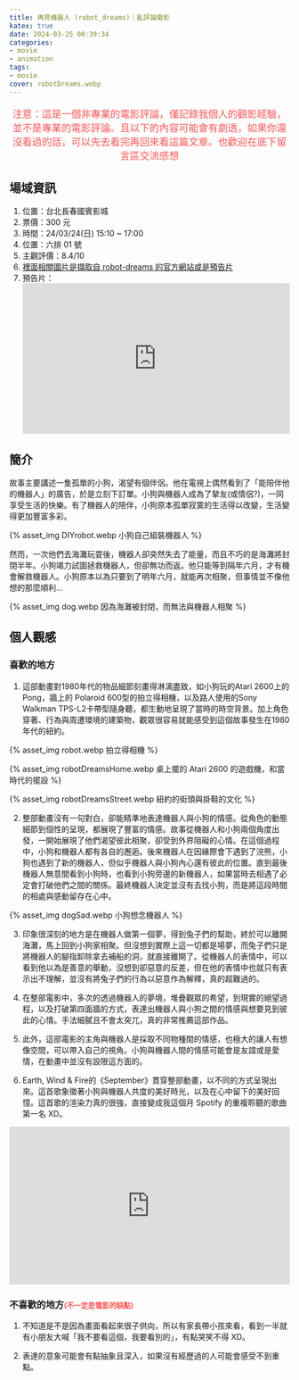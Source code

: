 ```yaml
---
title: 再見機器人 (robot_dreams)｜亂評論電影
katex: true
date: 2024-03-25 00:39:34
categories: 
- movie
- animation
tags: 
- movie
cover: robotDreams.webp
---
```


<p style="font-size:1.1rem;color:#f55;text-align:center">
注意：這是一個非專業的電影評論，僅記錄我個人的觀影經驗，並不是專業的電影評論。且以下的內容可能會有劇透，如果你還沒看過的話，可以先去看完再回來看這篇文章。也歡迎在底下留言區交流感想</p>

## 場域資訊

1. 位置：台北長春國賓影城
2. 票價：300 元
3. 時間：24/03/24(日) 15:10 ~ 17:00
4. 位置：六排 01 號
5. 主觀評價：8.4/10
6. [裡面相關圖片是擷取自 robot-dreams 的官方網站或是預告片](https://www.arcadiamotionpictures.com/films/robot-dreams/)
7. 預告片：
    <div style="text-align:center;position: relative;width: 100%;padding-bottom: 56.25%;height: 0;overflow: hidden;">
    <iframe style="position: absolute;top: 0;left: 0;width: 100%;height: 100%;" src="https://www.youtube.com/embed/0CHV_ZDlhrA?si=fiKCDsz35Jok6-pU" title="YouTube video player" frameborder="0" allow="accelerometer; autoplay; clipboard-write; encrypted-media; gyroscope; picture-in-picture; web-share" allowfullscreen></iframe>
    </div>

## 簡介

   故事主要講述一隻孤單的小狗，渴望有個伴侶。他在電視上偶然看到了「能陪伴他的機器人」的廣告，於是立刻下訂單。小狗與機器人成為了摯友(或情侶?)，一同享受生活的快樂。有了機器人的陪伴，小狗原本孤單寂寞的生活得以改變，生活變得更加豐富多彩。
   
   {% asset_img DIYrobot.webp 小狗自己組裝機器人 %}

   然而，一次他們去海灘玩耍後，機器人卻突然失去了能量，而且不巧的是海灘將封閉半年。小狗竭力試圖拯救機器人，但卻無功而返。他只能等到隔年六月，才有機會解救機器人。小狗原本以為只要到了明年六月，就能再次相聚，但事情並不像他想的那麼順利...

{% asset_img dog.webp 因為海灘被封閉，而無法與機器人相聚 %}

## 個人觀感

### 喜歡的地方

   1. 這部動畫對1980年代的物品細節刻畫得淋漓盡致，如小狗玩的Atari 2600上的Pong，牆上的 Polaroid 600型的拍立得相機，以及路人使用的Sony Walkman TPS-L2卡帶型隨身聽，都生動地呈現了當時的時空背景。加上角色穿著、行為與周遭環境的建築物，觀眾很容易就能感受到這個故事發生在1980年代的紐約。

{% asset_img robot.webp 拍立得相機 %}

{% asset_img robotDreamsHome.webp 桌上擺的 Atari 2600 的遊戲機，和當時代的擺設 %}

{% asset_img robotDreamsStreet.webp 紐約的街頭與掛鞋的文化 %}

   2. 整部動畫沒有一句對白，卻能精準地表達機器人與小狗的情感。從角色的動態細節到個性的呈現，都展現了豐富的情感。故事從機器人和小狗兩個角度出發，一開始展現了他們渴望彼此相聚，卻受到外界阻礙的心情。在這個過程中，小狗和機器人都有各自的邂逅。後來機器人在因緣際會下遇到了浣熊，小狗也遇到了新的機器人，但似乎機器人與小狗內心還有彼此的位置。直到最後機器人無意間看到小狗時，也看到小狗旁邊的新機器人，如果當時去相遇了必定會打破他們之間的關係。最終機器人決定並沒有去找小狗，而是將這段時間的相處與感動留存在心中。

   {% asset_img dogSad.webp 小狗想念機器人 %}

   3. 印象很深刻的地方是在機器人做第一個夢，得到兔子們的幫助，終於可以離開海灘，馬上回到小狗家相聚。但沒想到實際上這一切都是場夢，而兔子們只是將機器人的腳指卸除拿去補船的洞，就直接離開了。從機器人的表情中，可以看到他以為是善意的舉動，沒想到卻惡意的反差，但在他的表情中也就只有表示出不理解，並沒有將兔子們的行為以惡意作為解釋，真的超難過的。
   
   4. 在整部電影中，多次的透過機器人的夢境，堆疊觀眾的希望，到現實的絕望過程，以及打破第四面牆的方式，表達出機器人與小狗之間的情感與想要見到彼此的心情。手法細膩且不會太突兀，真的非常推薦這部作品。
   
   5. 此外，這部電影的主角與機器人是採取不同物種間的情感，也極大的讓人有想像空間，可以帶入自己的視角。小狗與機器人間的情感可能會是友誼或是愛情，在動畫中並沒有設限這方面的。

   6. Earth, Wind & Fire的《September》貫穿整部動畫，以不同的方式呈現出來。這首歌象徵著小狗與機器人共度的美好時光，以及在心中留下的美好回憶。這首歌的渲染力真的很強，直接變成我這個月 Spotify 的重複聆聽的歌曲第一名 XD。

<div style="text-align:center;position: relative;width: 100%;padding-bottom: 56.25%;height: 0;overflow: hidden;">
<iframe style="position: absolute;top: 0;left: 0;width: 100%;height: 100%;" src="https://www.youtube.com/embed/Gs069dndIYk?si=aD_ycN1uxU4aGFlF" title="YouTube video player" frameborder="0" allow="accelerometer; autoplay; clipboard-write; encrypted-media; gyroscope; picture-in-picture; web-share" allowfullscreen></iframe>
</div>

### 不喜歡的地方<span style="font-size:0.8rem;color:#f55">(不一定是電影的缺點)</span>

   1. 不知道是不是因為畫面看起來很子供向，所以有家長帶小孩來看，看到一半就有小朋友大喊「我不要看這個，我要看別的」，有點哭笑不得 XD。

   2. 表達的意象可能會有點抽象且深入，如果沒有經歷過的人可能會感受不到重點。